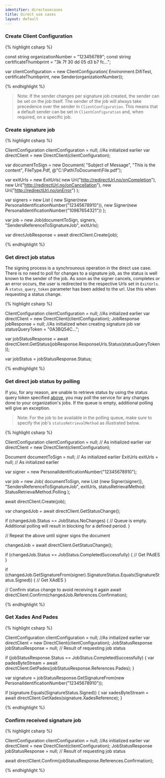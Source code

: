 ```yaml
---
identifier: directusecases
title: Direct use cases
layout: default
---
```


### Create Client Configuration

{% highlight csharp %}

const string organizationNumber = "123456789";
const string certificateThumbprint = "3k 7f 30 dd 05 d3 b7 fc...";

var clientConfiguration = new ClientConfiguration(
    Environment.DifiTest,
    certificateThumbprint,
    new Sender(organizationNumber));

{% endhighlight %}

<blockquote>
Note: If the sender changes per signature job created, the sender can be set on the job itself. The sender of the job will always take precedence over the sender in <code>ClientConfiguration</code>. This means that a default sender can be set in <code>ClientConfiguration</code> and, when required, on a specific job.   
</blockquote>

### Create signature job

{% highlight csharp %}

ClientConfiguration clientConfiguration = null; //As initialized earlier
var directClient = new DirectClient(clientConfiguration);

var documentToSign = new Document(
    "Subject of Message", 
    "This is the content", 
    FileType.Pdf, 
    @"C:\Path\ToDocument\File.pdf");

var exitUrls = new ExitUrls(
    new Uri("http://redirectUrl.no/onCompletion"), 
    new Uri("http://redirectUrl.no/onCancellation"), 
    new Uri("http://redirectUrl.no/onError")
    );

var signers = new List<Signer>
{
    new Signer(new PersonalIdentificationNumber("12345678910")),
    new Signer(new PersonalIdentificationNumber("10987654321"))
};

var job = new Job(documentToSign, signers, "SendersReferenceToSignatureJob", exitUrls);

var directJobResponse = await directClient.Create(job);

{% endhighlight %}

### Get direct job status

The signing process is a synchrounous operation in the direct use case. There is no need to poll for changes to a signature job, as the status is well known to the sender of the job. As soon as the signer cancels, completes or an error occurs, the user is redirected to the respective Urls set in `ExitUrls`. A `status_query_token` parameter has been added to the url. Use this when requesting a status change.

{% highlight csharp %}

ClientConfiguration clientConfiguration = null; //As initialized earlier
var directClient = new DirectClient(clientConfiguration);
JobResponse jobResponse = null; //As initialized when creating signature job
var statusQueryToken = "0A3BQ54C...";

var jobStatusResponse =
    await directClient.GetStatus(jobResponse.ResponseUrls.Status(statusQueryToken));

var jobStatus = jobStatusResponse.Status;

{% endhighlight %}

### Get direct job status by polling

If you, for any reason, are unable to retrieve status by using the status query token specified <a href="#uc03">above</a>, you may poll the service for any changes done to your organization's jobs. If the queue is empty, additional polling will give an exception.

<blockquote>Note: For the job to be available in the polling queue, make sure to specify the job's <code>statusRetrievalMethod</code> as illustrated below.</blockquote>

{% highlight csharp %}

ClientConfiguration clientConfiguration = null; // As initialized earlier
var directClient = new DirectClient(clientConfiguration);

Document documentToSign = null; // As initialized earlier
ExitUrls exitUrls = null; // As initialized earlier

var signer = new PersonalIdentificationNumber("12345678910");

var job = new Job(
    documentToSign,
    new List<Signer> {new Signer(signer)},
    "SendersReferenceToSignatureJob",
    exitUrls,
    statusRetrievalMethod: StatusRetrievalMethod.Polling
    );

await directClient.Create(job);

var changedJob = await directClient.GetStatusChange();

if (changedJob.Status == JobStatus.NoChanges)
{
    // Queue is empty. Additional polling will result in blocking for a defined period.
}

// Repeat the above until signer signs the document

changedJob = await directClient.GetStatusChange();

if (changedJob.Status == JobStatus.CompletedSuccessfully)
{
    // Get PAdES
}

if (changedJob.GetSignatureFrom(signer).SignatureStatus.Equals(SignatureStatus.Signed))
{
    // Get XAdES
}

// Confirm status change to avoid receiving it again
await directClient.Confirm(changedJob.References.Confirmation);

{% endhighlight %}

### Get Xades And Pades

{% highlight csharp %}

ClientConfiguration clientConfiguration = null; //As initialized earlier
var directClient = new DirectClient(clientConfiguration);
JobStatusResponse jobStatusResponse = null; // Result of requesting job status

if (jobStatusResponse.Status == JobStatus.CompletedSuccessfully)
{
    var padesByteStream = await directClient.GetPades(jobStatusResponse.References.Pades);
}

var signature = jobStatusResponse.GetSignatureFrom(new PersonalIdentificationNumber("12345678910"));

if (signature.Equals(SignatureStatus.Signed))
{
    var xadesByteStream = await directClient.GetXades(signature.XadesReference);
}

{% endhighlight %}

### Confirm received signature job

{% highlight csharp %}

ClientConfiguration clientConfiguration = null; //As initialized earlier
var directClient = new DirectClient(clientConfiguration);
JobStatusResponse jobStatusResponse = null; // Result of requesting job status

await directClient.Confirm(jobStatusResponse.References.Confirmation);

{% endhighlight %}
